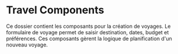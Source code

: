 # Travel Components

Ce dossier contient les composants pour la création de voyages.
Le formulaire de voyage permet de saisir destination, dates, budget et préférences.
Ces composants gèrent la logique de planification d'un nouveau voyage.

